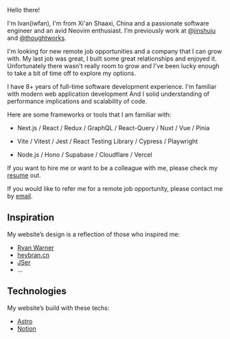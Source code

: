 Hello there!

I'm Ivan(iwfan), I'm from Xi'an Shaaxi, China and a passionate software engineer and an avid Neovim enthusiast. I’m previously work at [@jinshuju](https://github.com/jinshuju) and [@thoughtworks](https://github.com/thoughtworks).

I'm looking for new remote job opportunities and a company that I can grow with. My last job was great, I built some great relationships and enjoyed it. Unfortunately there wasn't really room to grow and I've been lucky enough to take a bit of time off to explore my options.

I have 8+ years of full-time software development experience. I'm familiar with modern web application development And I solid understanding of performance implications and scalability of code.

Here are some frameworks or tools that I am familiar with:

- Next.js / React / Redux / GraphQL / React-Query / Nuxt / Vue / Pinia

- Vite / Vitest / Jest / React Testing Library / Cypress / Playwright

- Node.js / Hono / Supabase / Cloudflare / Vercel

If you want to hire me or want to be a colleague with me, please check my [resume](/en/resume) out.

If you would like to refer me for a remote job opportunity, please contact me by [email](iwfan@duck.com).

## Inspiration

My website’s design is a reflection of those who inspired me:

- [Ryan Warner](https://www.figma.com/community/file/824810955262478067)
- [heybran.cn](https://heybran.cn/)
- [JSer](https://jser.dev/)
- ...

## Technologies

My website’s build with these techs:

- [Astro](https://astro.build)
- [Notion](https://notion.so)
